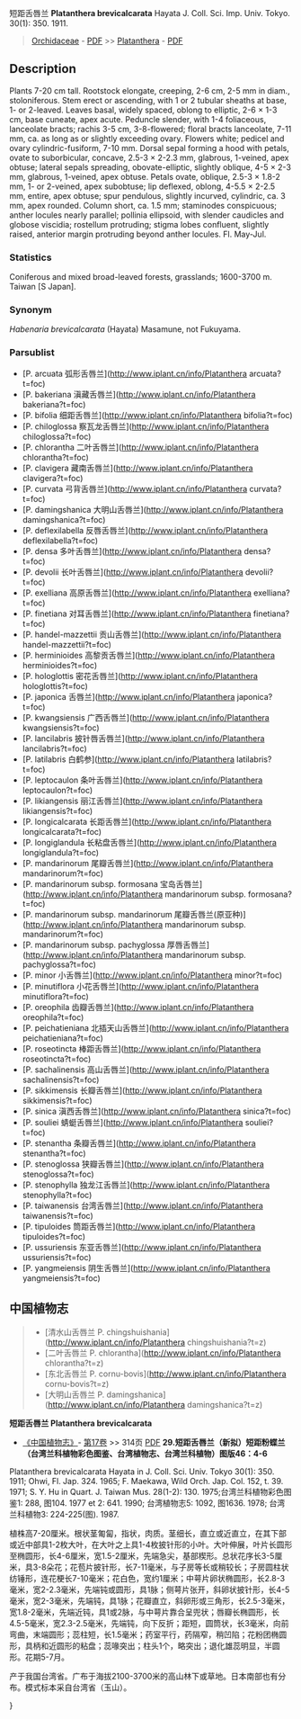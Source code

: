 短距舌唇兰 **Platanthera brevicalcarata** Hayata J. Coll. Sci. Imp. Univ. Tokyo. 30(1): 350. 1911.

> [Orchidaceae](http://www.iplant.cn/info/Orchidaceae?t=foc) - [PDF](http://www.iplant.cn/foc/pdf/Orchidaceae.pdf) >> [Platanthera](http://www.iplant.cn/info/Platanthera?t=foc) - [PDF](http://www.iplant.cn/foc/pdf/Platanthera.pdf)
## Description

Plants 7-20 cm tall. Rootstock elongate, creeping, 2-6 cm, 2-5 mm in diam., stoloniferous. Stem erect or ascending, with 1 or 2 tubular sheaths at base, 1- or 2-leaved. Leaves basal, widely spaced, oblong to elliptic, 2-6 × 1-3 cm, base cuneate, apex acute. Peduncle slender, with 1-4 foliaceous, lanceolate bracts; rachis 3-5 cm, 3-8-flowered; floral bracts lanceolate, 7-11 mm, ca. as long as or slightly exceeding ovary. Flowers white; pedicel and ovary cylindric-fusiform, 7-10 mm. Dorsal sepal forming a hood with petals, ovate to suborbicular, concave, 2.5-3 × 2-2.3 mm, glabrous, 1-veined, apex obtuse; lateral sepals spreading, obovate-elliptic, slightly oblique, 4-5 × 2-3 mm, glabrous, 1-veined, apex obtuse. Petals ovate, oblique, 2.5-3 × 1.8-2 mm, 1- or 2-veined, apex subobtuse; lip deflexed, oblong, 4-5.5 × 2-2.5 mm, entire, apex obtuse; spur pendulous, slightly incurved, cylindric, ca. 3 mm, apex rounded. Column short, ca. 1.5 mm; staminodes conspicuous; anther locules nearly parallel; pollinia ellipsoid, with slender caudicles and globose viscidia; rostellum protruding; stigma lobes confluent, slightly raised, anterior margin protruding beyond anther locules. Fl. May-Jul.

### Statistics
Coniferous and mixed broad-leaved forests, grasslands; 1600-3700 m. Taiwan [S Japan].

### Synonym
*Habenaria brevicalcarata* (Hayata) Masamune, not Fukuyama.


### Parsublist

* [P.  arcuata  弧形舌唇兰](http://www.iplant.cn/info/Platanthera arcuata?t=foc)
* [P.  bakeriana  滇藏舌唇兰](http://www.iplant.cn/info/Platanthera bakeriana?t=foc)
* [P.  bifolia  细距舌唇兰](http://www.iplant.cn/info/Platanthera bifolia?t=foc)
* [P.  chiloglossa  察瓦龙舌唇兰](http://www.iplant.cn/info/Platanthera chiloglossa?t=foc)
* [P.  chlorantha  二叶舌唇兰](http://www.iplant.cn/info/Platanthera chlorantha?t=foc)
* [P.  clavigera  藏南舌唇兰](http://www.iplant.cn/info/Platanthera clavigera?t=foc)
* [P.  curvata  弓背舌唇兰](http://www.iplant.cn/info/Platanthera curvata?t=foc)
* [P.  damingshanica  大明山舌唇兰](http://www.iplant.cn/info/Platanthera damingshanica?t=foc)
* [P.  deflexilabella  反唇舌唇兰](http://www.iplant.cn/info/Platanthera deflexilabella?t=foc)
* [P.  densa  多叶舌唇兰](http://www.iplant.cn/info/Platanthera densa?t=foc)
* [P.  devolii  长叶舌唇兰](http://www.iplant.cn/info/Platanthera devolii?t=foc)
* [P.  exelliana  高原舌唇兰](http://www.iplant.cn/info/Platanthera exelliana?t=foc)
* [P.  finetiana  对耳舌唇兰](http://www.iplant.cn/info/Platanthera finetiana?t=foc)
* [P.  handel-mazzettii  贡山舌唇兰](http://www.iplant.cn/info/Platanthera handel-mazzettii?t=foc)
* [P.  herminioides  高黎贡舌唇兰](http://www.iplant.cn/info/Platanthera herminioides?t=foc)
* [P.  hologlottis  密花舌唇兰](http://www.iplant.cn/info/Platanthera hologlottis?t=foc)
* [P.  japonica  舌唇兰](http://www.iplant.cn/info/Platanthera japonica?t=foc)
* [P.  kwangsiensis  广西舌唇兰](http://www.iplant.cn/info/Platanthera kwangsiensis?t=foc)
* [P.  lancilabris  披针唇舌唇兰](http://www.iplant.cn/info/Platanthera lancilabris?t=foc)
* [P.  latilabris  白鹤参](http://www.iplant.cn/info/Platanthera latilabris?t=foc)
* [P.  leptocaulon  条叶舌唇兰](http://www.iplant.cn/info/Platanthera leptocaulon?t=foc)
* [P.  likiangensis  丽江舌唇兰](http://www.iplant.cn/info/Platanthera likiangensis?t=foc)
* [P.  longicalcarata  长距舌唇兰](http://www.iplant.cn/info/Platanthera longicalcarata?t=foc)
* [P.  longiglandula  长粘盘舌唇兰](http://www.iplant.cn/info/Platanthera longiglandula?t=foc)
* [P.  mandarinorum  尾瓣舌唇兰](http://www.iplant.cn/info/Platanthera mandarinorum?t=foc)
* [P.  mandarinorum subsp. formosana  宝岛舌唇兰](http://www.iplant.cn/info/Platanthera mandarinorum subsp. formosana?t=foc)
* [P.  mandarinorum subsp. mandarinorum  尾瓣舌唇兰(原亚种)](http://www.iplant.cn/info/Platanthera mandarinorum subsp. mandarinorum?t=foc)
* [P.  mandarinorum subsp. pachyglossa  厚唇舌唇兰](http://www.iplant.cn/info/Platanthera mandarinorum subsp. pachyglossa?t=foc)
* [P.  minor  小舌唇兰](http://www.iplant.cn/info/Platanthera minor?t=foc)
* [P.  minutiflora  小花舌唇兰](http://www.iplant.cn/info/Platanthera minutiflora?t=foc)
* [P.  oreophila  齿瓣舌唇兰](http://www.iplant.cn/info/Platanthera oreophila?t=foc)
* [P.  peichatieniana  北插天山舌唇兰](http://www.iplant.cn/info/Platanthera peichatieniana?t=foc)
* [P.  roseotincta  棒距舌唇兰](http://www.iplant.cn/info/Platanthera roseotincta?t=foc)
* [P.  sachalinensis  高山舌唇兰](http://www.iplant.cn/info/Platanthera sachalinensis?t=foc)
* [P.  sikkimensis  长瓣舌唇兰](http://www.iplant.cn/info/Platanthera sikkimensis?t=foc)
* [P.  sinica  滇西舌唇兰](http://www.iplant.cn/info/Platanthera sinica?t=foc)
* [P.  souliei  蜻蜓舌唇兰](http://www.iplant.cn/info/Platanthera souliei?t=foc)
* [P.  stenantha  条瓣舌唇兰](http://www.iplant.cn/info/Platanthera stenantha?t=foc)
* [P.  stenoglossa  狭瓣舌唇兰](http://www.iplant.cn/info/Platanthera stenoglossa?t=foc)
* [P.  stenophylla  独龙江舌唇兰](http://www.iplant.cn/info/Platanthera stenophylla?t=foc)
* [P.  taiwanensis  台湾舌唇兰](http://www.iplant.cn/info/Platanthera taiwanensis?t=foc)
* [P.  tipuloides  筒距舌唇兰](http://www.iplant.cn/info/Platanthera tipuloides?t=foc)
* [P.  ussuriensis  东亚舌唇兰](http://www.iplant.cn/info/Platanthera ussuriensis?t=foc)
* [P.  yangmeiensis  阴生舌唇兰](http://www.iplant.cn/info/Platanthera yangmeiensis?t=foc)


## 中国植物志

> * [清水山舌唇兰  P.  chingshuishania](http://www.iplant.cn/info/Platanthera chingshuishania?t=z)
> * [二叶舌唇兰  P.  chlorantha](http://www.iplant.cn/info/Platanthera chlorantha?t=z)
> * [东北舌唇兰  P.  cornu-bovis](http://www.iplant.cn/info/Platanthera cornu-bovis?t=z)
> * [大明山舌唇兰  P.  damingshanica](http://www.iplant.cn/info/Platanthera damingshanica?t=z)

**短距舌唇兰 Platanthera brevicalcarata**

* [《中国植物志》](http://www.iplant.cn/frps)- [第17卷](http://www.iplant.cn/frps/vol/17) >> 314页 [PDF](http://www.iplant.cn/frps/pdf/17/314.pdf)
**29.短距舌唇兰（新拟）短距粉蝶兰（台湾兰科植物彩色图鉴、台湾植物志、台湾兰科植物）图版46：4-6**

Platanthera brevicalcarata Hayata in J. Coll. Sci. Univ. Tokyo 30(1): 350. 1911; Ohwi, Fl. Jap. 324. 1965; F. Maekawa, Wild Orch. Jap. Col. 152, t. 39. 1971; S. Y. Hu in Quart. J. Taiwan Mus. 28(1-2): 130. 1975;台湾兰科植物彩色图鉴1: 288, 图104. 1977 et 2: 641. 1990; 台湾植物志5: 1092, 图1636. 1978; 台湾兰科植物3: 224-225(图). 1987.

植株高7-20厘米。根状茎匍匐，指状，肉质。茎细长，直立或近直立，在其下部或近中部具1-2枚大叶，在大叶之上具1-4枚披针形的小叶。大叶伸展，叶片长圆形至椭圆形，长4-6厘米，宽1.5-2厘米，先端急尖，基部楔形。总状花序长3-5厘米，具3-8朵花；花苞片披针形，长7-11毫米，与子房等长或稍较长；子房圆柱状纺锤形，连花梗长7-10毫米；花白色，宽约1厘米；中萼片卵状椭圆形，长2.8-3毫米，宽2-2.3毫米，先端钝或圆形，具1脉；侧萼片张开，斜卵状披针形，长4-5毫米，宽2-3毫米，先端钝，具1脉；花瓣直立，斜卵形或三角形，长2.5-3毫米，宽1.8-2毫米，先端近钝，具1或2脉，与中萼片靠合呈兜状；唇瓣长椭圆形，长4.5-5毫米，宽2.3-2.5毫米，先端钝，向下反折；距短，圆筒状，长3毫米，向前弯曲，末端圆形；蕊柱短，长1.5毫米；药室平行，药隔窄，稍凹陷；花粉团椭圆形，具柄和近圆形的粘盘；蕊喙突出；柱头1个，略突出；退化雄蕊明显，半圆形。花期5-7月。

产于我国台湾省。广布于海拔2100-3700米的高山林下或草地。日本南部也有分布。模式标本采自台湾省（玉山）。

}